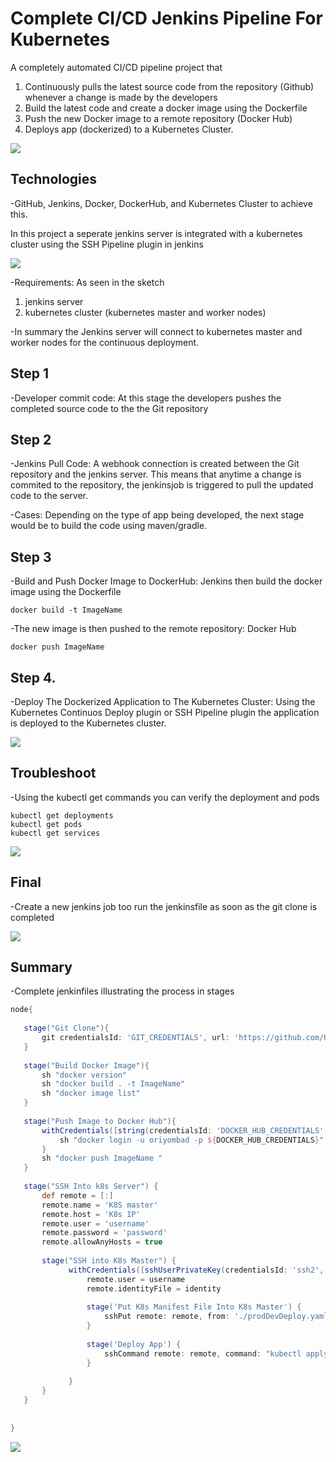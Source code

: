 # Complete CI/CD Jenkins Pipeline For Kubernetes

A completely automated CI/CD pipeline project that
1. Continuously pulls the latest source code from the repository (Github) whenever a change is made by the developers
2. Build the latest code and create a docker image using the Dockerfile
3. Push the new Docker image to a remote repository (Docker Hub)
4. Deploys app (dockerized) to a Kubernetes Cluster.


<img src="readmeImages/finished.png">
 
 
## Technologies

-GitHub, Jenkins, Docker, DockerHub, and Kubernetes Cluster to achieve this.

In this project a seperate jenkins server is integrated with a kubernetes cluster using the SSH Pipeline plugin in jenkins


<img src="readmeImages/servers.png">


-Requirements: As seen in the sketch 
1. jenkins server  
2. kubernetes cluster (kubernetes master and worker nodes)

-In summary the Jenkins server will connect to kubernetes master and worker nodes for the continuous deployment.


## Step 1

-Developer commit code: At this stage the developers pushes the completed source code to the the Git repository

## Step 2

-Jenkins Pull Code: A webhook connection is created between the Git repository and the jenkins server. This means that anytime a change is commited to the repository, the jenkinsjob is triggered to pull the updated code to the server.

-Cases: Depending on the type of app being developed, the next stage would be to build the code using maven/gradle.

## Step 3

-Build and Push Docker Image to DockerHub: Jenkins then build the docker image using the Dockerfile


```
docker build -t ImageName
```

-The new image is then pushed to the remote repository: Docker Hub 


```
docker push ImageName
```
 
## Step 4.

-Deploy The Dockerized Application to The Kubernetes Cluster: Using the Kubernetes Continuos Deploy plugin or SSH Pipeline plugin the application is deployed to the Kubernetes cluster.

<img src="readmeImages/auto.PNG">


## Troubleshoot

-Using the kubectl get commands you can verify the deployment and pods


```
kubectl get deployments
kubectl get pods
kubectl get services
```

<img src="readmeImages/verification.PNG">


## Final

 -Create a new jenkins job too run the jenkinsfile as soon as the git clone is completed
 
<img src="readmeImages/run_jenkinsfile.PNG">

## Summary

-Complete jenkinfiles illustrating the process in stages
 
 ```Groovy
 node{
    
    stage("Git Clone"){
        git credentialsId: 'GIT_CREDENTIALS', url: 'https://github.com/KingYummy/prodDev.git'
    }
    
    stage("Build Docker Image"){
        sh "docker version"
        sh "docker build . -t ImageName"
        sh "docker image list"
    }
    
    stage("Push Image to Docker Hub"){
        withCredentials([string(credentialsId: 'DOCKER_HUB_CREDENTIALS', variable: 'DOCKER_HUB_CREDENTIALS')]) {
            sh "docker login -u oriyombad -p ${DOCKER_HUB_CREDENTIALS}"
        }
        sh "docker push ImageName "
    }
    
    stage("SSH Into k8s Server") {
        def remote = [:]
        remote.name = 'K8S master'
        remote.host = 'K8s IP'
        remote.user = 'username'
        remote.password = 'password'
        remote.allowAnyHosts = true
        
        stage("SSH into K8s Master") {
			  withCredentials([sshUserPrivateKey(credentialsId: 'ssh2', keyFileVariable: 'identity', passphraseVariable: '', usernameVariable: 'username')]) {
				  remote.user = username
				  remote.identityFile = identity
				  
				  stage('Put K8s Manifest File Into K8s Master') {
				      sshPut remote: remote, from: './prodDevDeploy.yaml', into: '.'
				  }
				  
				  stage('Deploy App') {
				      sshCommand remote: remote, command: "kubectl apply -f prodDevDeploy.yaml"
				  }
        
			  }
        }  
    }
      
    
}
```

<img src="readmeImages/auto.PNG">
